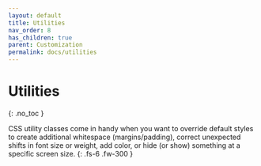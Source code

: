 ```yaml
---
layout: default
title: Utilities
nav_order: 8
has_children: true
parent: Customization
permalink: docs/utilities
---
```


# Utilities
{: .no_toc }

CSS utility classes come in handy when you want to override default styles to create additional whitespace (margins/padding), correct unexpected shifts in font size or weight, add color, or hide (or show) something at a specific screen size.
{: .fs-6 .fw-300 }
